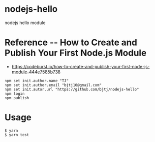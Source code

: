 # nodejs-hello

nodejs hello module

# Reference -- How to Create and Publish Your First Node.js Module

* https://codeburst.io/how-to-create-and-publish-your-first-node-js-module-444e7585b738


```
npm set init.author.name "TJ"
npm set init.author.email "bjtj10@gmail.com"
npm set init.autor.url "https://github.com/bjtj/nodejs-hello"
npm login
npm publish
```

# Usage #

```
$ yarn
$ yarn test
```
